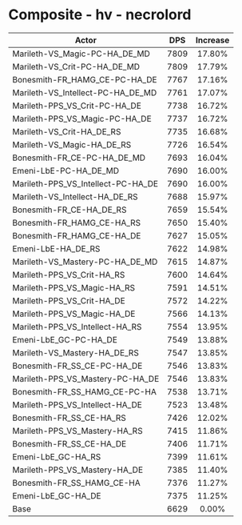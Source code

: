 # Composite - hv - necrolord
| Actor | DPS | Increase |
|---|:---:|:---:|
|Marileth-VS_Magic-PC-HA_DE_MD|7809|17.80%|
|Marileth-VS_Crit-PC-HA_DE_MD|7809|17.79%|
|Bonesmith-FR_HAMG_CE-PC-HA_DE|7767|17.16%|
|Marileth-VS_Intellect-PC-HA_DE_MD|7761|17.07%|
|Marileth-PPS_VS_Crit-PC-HA_DE|7738|16.72%|
|Marileth-PPS_VS_Magic-PC-HA_DE|7737|16.72%|
|Marileth-VS_Crit-HA_DE_RS|7735|16.68%|
|Marileth-VS_Magic-HA_DE_RS|7726|16.54%|
|Bonesmith-FR_CE-PC-HA_DE_MD|7693|16.04%|
|Emeni-LbE-PC-HA_DE_MD|7690|16.00%|
|Marileth-PPS_VS_Intellect-PC-HA_DE|7690|16.00%|
|Marileth-VS_Intellect-HA_DE_RS|7688|15.97%|
|Bonesmith-FR_CE-HA_DE_RS|7659|15.54%|
|Bonesmith-FR_HAMG_CE-HA_RS|7650|15.40%|
|Bonesmith-FR_HAMG_CE-HA_DE|7627|15.05%|
|Emeni-LbE-HA_DE_RS|7622|14.98%|
|Marileth-VS_Mastery-PC-HA_DE_MD|7615|14.87%|
|Marileth-PPS_VS_Crit-HA_RS|7600|14.64%|
|Marileth-PPS_VS_Magic-HA_RS|7591|14.51%|
|Marileth-PPS_VS_Crit-HA_DE|7572|14.22%|
|Marileth-PPS_VS_Magic-HA_DE|7566|14.13%|
|Marileth-PPS_VS_Intellect-HA_RS|7554|13.95%|
|Emeni-LbE_GC-PC-HA_DE|7549|13.88%|
|Marileth-VS_Mastery-HA_DE_RS|7547|13.85%|
|Bonesmith-FR_SS_CE-PC-HA_DE|7546|13.83%|
|Marileth-PPS_VS_Mastery-PC-HA_DE|7546|13.83%|
|Bonesmith-FR_SS_HAMG_CE-PC-HA|7538|13.71%|
|Marileth-PPS_VS_Intellect-HA_DE|7523|13.48%|
|Bonesmith-FR_SS_CE-HA_RS|7426|12.02%|
|Marileth-PPS_VS_Mastery-HA_RS|7415|11.86%|
|Bonesmith-FR_SS_CE-HA_DE|7406|11.71%|
|Emeni-LbE_GC-HA_RS|7399|11.61%|
|Marileth-PPS_VS_Mastery-HA_DE|7385|11.40%|
|Bonesmith-FR_SS_HAMG_CE-HA|7376|11.27%|
|Emeni-LbE_GC-HA_DE|7375|11.25%|
|Base|6629|0.00%|

